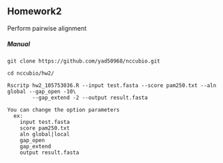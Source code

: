
## Homework2

Perform pairwise alignment

##### Manual

```shell
git clone https://github.com/yad50968/nccubio.git

cd nccubio/hw2/

Rscritp hw2_105753036.R --input test.fasta --score pam250.txt --aln global --gap_open -10\
        --gap_extend -2 --output result.fasta

```

```note
You can change the option parameters
  ex:
    input test.fasta
    score pam250.txt
    aln global|local
    gap_open
    gap_extend
    output result.fasta
```







